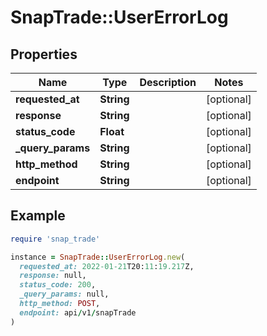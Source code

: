 # SnapTrade::UserErrorLog

## Properties

| Name | Type | Description | Notes |
| ---- | ---- | ----------- | ----- |
| **requested_at** | **String** |  | [optional] |
| **response** | **String** |  | [optional] |
| **status_code** | **Float** |  | [optional] |
| **_query_params** | **String** |  | [optional] |
| **http_method** | **String** |  | [optional] |
| **endpoint** | **String** |  | [optional] |

## Example

```ruby
require 'snap_trade'

instance = SnapTrade::UserErrorLog.new(
  requested_at: 2022-01-21T20:11:19.217Z,
  response: null,
  status_code: 200,
  _query_params: null,
  http_method: POST,
  endpoint: api/v1/snapTrade
)
```


